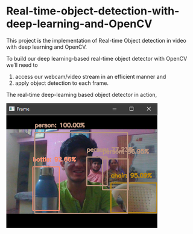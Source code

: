 # Real-time-object-detection-with-deep-learning-and-OpenCV
This project is the implementation of Real-time Object detection in video with deep learning and OpenCV.

To build our deep learning-based real-time object detector with OpenCV we’ll need to 
1. access our webcam/video stream in an efficient manner and 
2. apply object detection to each frame.

The real-time deep-learning based object detector in action,

![Screenshot](/demo/demo.png)




